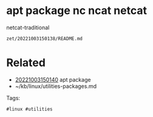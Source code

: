 # apt package nc ncat netcat
netcat-traditional

` zet/20221003150138/README.md `

# Related

- [20221003150140](/zet/20221003150140/README.md) apt package
- ~/kb/linux/utilities-packages.md

Tags:

    #linux #utilities 
